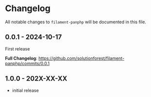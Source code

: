 # Changelog

All notable changes to `filament-panphp` will be documented in this file.

## 0.0.1 - 2024-10-17

First release

**Full Changelog**: https://github.com/solutionforest/filament-panphp/commits/0.0.1

## 1.0.0 - 202X-XX-XX

- initial release

